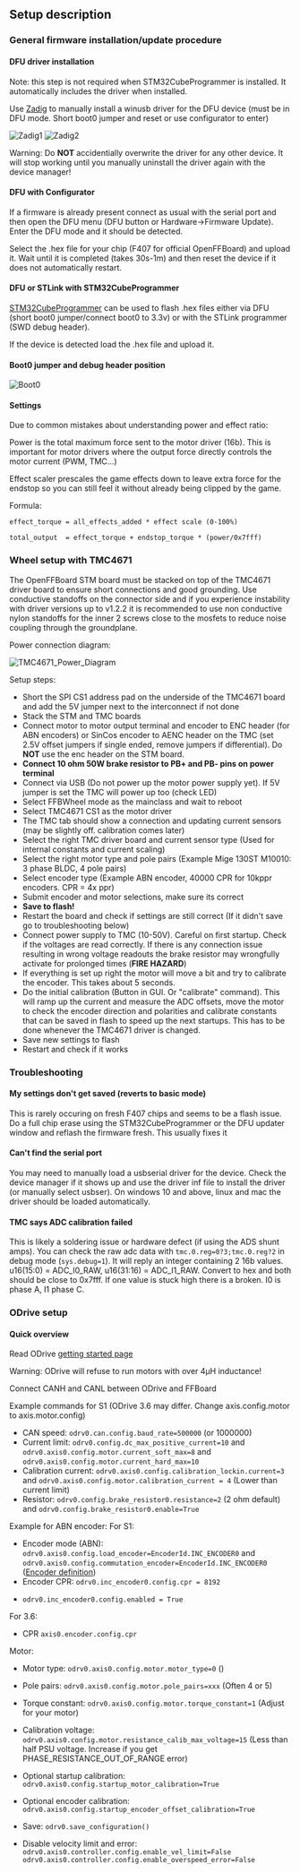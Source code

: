 ## Setup description

### General firmware installation/update procedure


#### DFU driver installation
Note: this step is not required when STM32CubeProgrammer is installed. It automatically includes the driver when installed.

Use [Zadig](http://zadig.akeo.ie/) to manually install a winusb driver for the DFU device (must be in DFU mode. Short boot0 jumper and reset or use configurator to enter)

![Zadig1](img/zadig_listall.png)
![Zadig2](img/zadig_install.png)

Warning: Do **NOT** accidentially overwrite the driver for any other device. It will stop working until you manually uninstall the driver again with the device manager!

#### DFU with Configurator

If a firmware is already present connect as usual with the serial port and then open the DFU menu (DFU button or Hardware->Firmware Update).
Enter the DFU mode and it should be detected.

Select the .hex file for your chip (F407 for official OpenFFBoard) and upload it. Wait until it is completed (takes 30s-1m) and then reset the device if it does not automatically restart.


#### DFU or STLink with STM32CubeProgrammer

[STM32CubeProgrammer](https://www.st.com/en/development-tools/stm32cubeprog.html) can be used to flash .hex files either via DFU (short boot0 jumper/connect boot0 to 3.3v) or with the STLink programmer (SWD debug header).

If the device is detected load the .hex file and upload it.

#### Boot0 jumper and debug header position
![Boot0](img/b0_debug.jpg)


#### Settings
Due to common mistakes about understanding power and effect ratio:

Power is the total maximum force sent to the motor driver (16b). This is important for motor drivers where the output force directly controls the motor current (PWM, TMC...)

Effect scaler prescales the game effects down to leave extra force for the endstop so you can still feel it without already being clipped by the game.

Formula:

`effect_torque = all_effects_added * effect scale (0-100%)`

`total_output  = effect_torque + endstop_torque * (power/0x7fff)`

### Wheel setup with TMC4671

The OpenFFBoard STM board must be stacked on top of the TMC4671 driver board to ensure short connections and good grounding.
Use conductive standoffs on the connector side and if you experience instability with driver versions up to v1.2.2 it is recommended to use non conductive nylon standoffs for the inner 2 screws close to the mosfets to reduce noise coupling through the groundplane.

Power connection diagram:

![TMC4671_Power_Diagram](wiring/tmc4671-wiring-bldc.png)

Setup steps:
- Short the SPI CS1 address pad on the underside of the TMC4671 board and add the 5V jumper next to the interconnect if not done
- Stack the STM and TMC boards
- Connect motor to motor output terminal and encoder to ENC header (for ABN encoders) or SinCos encoder to AENC header on the TMC (set 2.5V offset jumpers if single ended, remove jumpers if differential). Do **NOT** use the enc header on the STM board.
- **Connect 10 ohm 50W brake resistor to PB+ and PB- pins on power terminal**
- Connect via USB (Do not power up the motor power supply yet). If 5V jumper is set the TMC will power up too (check LED)
- Select FFBWheel mode as the mainclass and wait to reboot
- Select TMC4671 CS1 as the motor driver
- The TMC tab should show a connection and updating current sensors (may be slightly off. calibration comes later)
- Select the right TMC driver board and current sensor type (Used for internal constants and current scaling)
- Select the right motor type and pole pairs (Example Mige 130ST M10010: 3 phase BLDC, 4 pole pairs)
- Select encoder type (Example ABN encoder, 40000 CPR for 10kppr encoders. CPR = 4x ppr)
- Submit encoder and motor selections, make sure its correct
- **Save to flash!**
- Restart the board and check if settings are still correct (If it didn't save go to troubleshooting below)
- Connect power supply to TMC (10-50V). Careful on first startup. Check if the voltages are read correctly. If there is any connection issue resulting in wrong voltage readouts the brake resistor may wrongfully activate for prolonged times (**FIRE HAZARD**)
- If everything is set up right the motor will move a bit and try to calibrate the encoder. This takes about 5 seconds.
- Do the initial calibration (Button in GUI. Or "calibrate" command). This will ramp up the current and measure the ADC offsets, move the motor to check the encoder direction and polarities and calibrate constants that can be saved in flash to speed up the next startups. This has to be done whenever the TMC4671 driver is changed.
- Save new settings to flash
- Restart and check if it works

### Troubleshooting
#### My settings don't get saved (reverts to basic mode)
This is rarely occuring on fresh F407 chips and seems to be a flash issue. Do a full chip erase using the STM32CubeProgrammer or the DFU updater window and reflash the firmware fresh. This usually fixes it

#### Can't find the serial port
You may need to manually load a usbserial driver for the device. Check the device manager if it shows up and use the driver inf file to install the driver (or manually select usbser).
On windows 10 and above, linux and mac the driver should be loaded automatically.

#### TMC says ADC calibration failed
This is likely a soldering issue or hardware defect (if using the ADS shunt amps).
You can check the raw adc data with `tmc.0.reg=0?3;tmc.0.reg?2` in debug mode (`sys.debug=1`).
It will reply an integer containing 2 16b values.
u16(15:0) = ADC_I0_RAW, u16(31:16) = ADC_I1_RAW.
Convert to hex and both should be close to 0x7fff.
If one value is stuck high there is a broken. I0 is phase A, I1 phase C.


### ODrive setup

#### Quick overview

Read ODrive [getting started page](https://docs.odriverobotics.com/v/latest/getting-started.html)

Warning: ODrive will refuse to run motors with over 4µH inductance!

Connect CANH and CANL between ODrive and FFBoard

Example commands for S1 (ODrive 3.6 may differ. Change axis.config.motor to axis.motor.config)

* CAN speed: `odrv0.can.config.baud_rate=500000` (or 1000000)
* Current limit: `odrv0.config.dc_max_positive_current=10` and `odrv0.axis0.config.motor.current_soft_max=8` and `odrv0.axis0.config.motor.current_hard_max=10`
* Calibration current: `odrv0.axis0.config.calibration_lockin.current=3` and `odrv0.axis0.config.motor.calibration_current = 4` (Lower than current limit)
* Resistor: `odrv0.config.brake_resistor0.resistance=2` (2 ohm default) and `odrv0.config.brake_resistor0.enable=True`

Example for ABN encoder:
For S1:
* Encoder mode (ABN): `odrv0.axis0.config.load_encoder=EncoderId.INC_ENCODER0` and `odrv0.axis0.config.commutation_encoder=EncoderId.INC_ENCODER0` ([Encoder definition](https://docs.odriverobotics.com/v/latest/fibre_types/com_odriverobotics_ODrive.html#ODrive.EncoderId))
* Encoder CPR: `odrv0.inc_encoder0.config.cpr = 8192`
+ `odrv0.inc_encoder0.config.enabled = True`

For 3.6:
* CPR `axis0.encoder.config.cpr`

Motor:
* Motor type: `odrv0.axis0.config.motor.motor_type=0` ()
* Pole pairs: `odrv0.axis0.config.motor.pole_pairs=xxx` (Often 4 or 5)
* Torque constant: `odrv0.axis0.config.motor.torque_constant=1` (Adjust for your motor)
* Calibration voltage: `odrv0.axis0.config.motor.resistance_calib_max_voltage=15` (Less than half PSU voltage. Increase if you get PHASE_RESISTANCE_OUT_OF_RANGE error)
* Optional startup calibration: `odrv0.axis0.config.startup_motor_calibration=True`
* Optional encoder calibration: `odrv0.axis0.config.startup_encoder_offset_calibration=True`
* Save: `odrv0.save_configuration()`

* Disable velocity limit and error: `odrv0.axis0.controller.config.enable_vel_limit=False` `odrv0.axis0.controller.config.enable_overspeed_error=False`